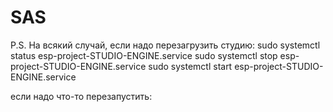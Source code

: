 # SAS




P.S. На всякий случай, если надо перезагрузить студию:
sudo systemctl status esp-project-STUDIO-ENGINE.service
sudo systemctl stop esp-project-STUDIO-ENGINE.service
sudo systemctl start esp-project-STUDIO-ENGINE.service


если надо что-то перезапустить:

